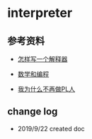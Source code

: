 # interpreter

## 参考资料

- [怎样写一个解释器](https://www.yinwang.org/blog-cn/2012/08/01/interpreter)

- [数学和编程](https://www.yinwang.org/blog-cn/2015/07/04/math)

- [我为什么不再做PL人](https://www.yinwang.org/blog-cn/2016/03/31/no-longer-pl)

## change log

- 2019/9/22 created doc
